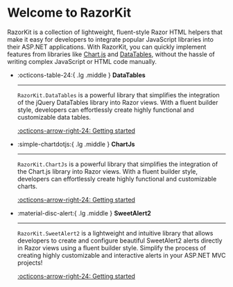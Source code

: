 # Welcome to RazorKit

RazorKit is a collection of lightweight, fluent-style Razor HTML helpers that make it easy for developers to integrate popular JavaScript libraries into their ASP.NET applications. 
With RazorKit, you can quickly implement features from libraries like [Chart.js](https://ekondur.github.io/RazorKit/chartjs/) and [DataTables](https://ekondur.github.io/RazorKit/datatables/), without the hassle of writing complex JavaScript or HTML code manually.

<div class="grid cards" markdown>

-   :octicons-table-24:{ .lg .middle } __DataTables__

    ---

    ```RazorKit.DataTables``` is a powerful library that simplifies the integration of the jQuery DataTables
	library into Razor views. With a fluent builder style, developers can effortlessly create highly functional and customizable data tables.

    [:octicons-arrow-right-24: Getting started](datatables/index.md)

-   :simple-chartdotjs:{ .lg .middle } __ChartJs__

    ---

    ```RazorKit.ChartJs``` is a powerful library that simplifies the integration of the Chart.js library into Razor views. 
	With a fluent builder style, developers can effortlessly create highly functional and customizable charts.

    [:octicons-arrow-right-24: Getting started](chartjs/index.md)

</div>

<div class="grid cards" markdown>

-   :material-disc-alert:{ .lg .middle } __SweetAlert2__

    ---

    ```RazorKit.SweetAlert2``` is a lightweight and intuitive library that allows developers to create and configure beautiful SweetAlert2
	alerts directly in Razor views using a fluent builder style. Simplify the process of creating highly customizable and interactive alerts in your ASP.NET MVC projects!

    [:octicons-arrow-right-24: Getting started](sweetalert2/index.md)

</div>

